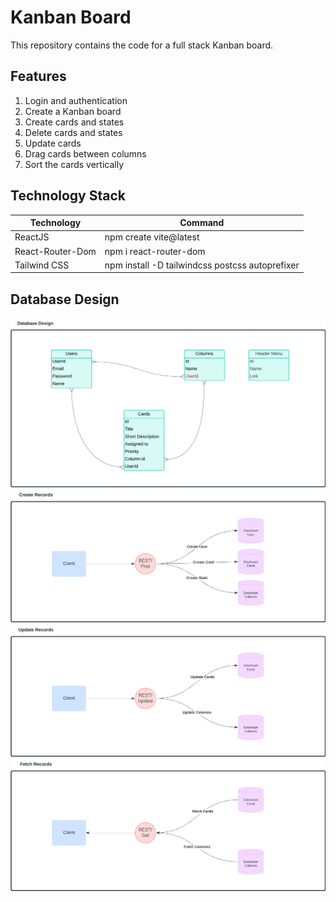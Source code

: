 # Kanban Board

This repository contains the code for a full stack Kanban board.

## Features
1. Login and authentication
2. Create a Kanban board
3. Create cards and states
4. Delete cards and states
5. Update cards
6. Drag cards between columns
7. Sort the cards vertically

## Technology Stack

| Technology | Command |
| --- | --- |
| ReactJS | npm create vite@latest |
| React-Router-Dom | npm i react-router-dom |
| Tailwind CSS | npm install -D tailwindcss postcss autoprefixer |

## Database Design

![](src/assets/Database_Design.png)
![](src/assets/API_Design_Create.png)
![](src/assets/API_Design_Update.png)
![](src/assets/API_Design_Get.png)

